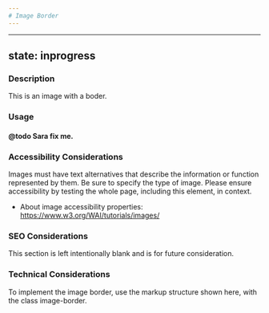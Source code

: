 ```yaml
---
# Image Border
---
```


---
state: inprogress
---

### Description
This is an image with a boder.

### Usage
#### @todo Sara fix me.

### Accessibility Considerations
Images must have text alternatives that describe the information or function represented by them. Be sure to specify the type of image. Please ensure accessibility by testing the whole page, including this element, in context.

* About image accessibility properties: https://www.w3.org/WAI/tutorials/images/

### SEO Considerations
This section is left intentionally blank and is for future consideration.

### Technical Considerations
To implement the image border, use the markup structure shown here, with the class image-border.
